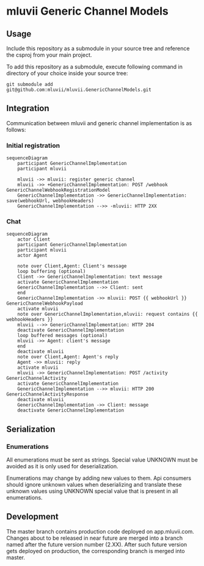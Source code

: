 # mluvii Generic Channel Models
## Usage
Include this repository as a submodule in your source tree and reference the csproj from your main project.

To add this repository as a submodule, execute following command in directory of your choice inside your source tree:

``
git submodule add git@github.com:mluvii/mluvii.GenericChannelModels.git
``

## Integration

Communication between mluvii and generic channel implementation is as follows:

### Initial registration

```mermaid
sequenceDiagram
    participant GenericChannelImplementation
    participant mluvii

    mluvii ->> mluvii: register generic channel
    mluvii ->> +GenericChannelImplementation: POST /webhook GenericChannelWebhookRegistrationModel
    GenericChannelImplementation ->> GenericChannelImplementation: save(webhookUrl, webhookHeaders)
    GenericChannelImplementation -->> -mluvii: HTTP 2XX
```

### Chat

```mermaid
sequenceDiagram
    actor Client
    participant GenericChannelImplementation
    participant mluvii
    actor Agent

    note over Client,Agent: Client's message
    loop buffering (optional)
    Client ->> GenericChannelImplementation: text message
    activate GenericChannelImplementation
    GenericChannelImplementation -->> Client: sent
    end
    GenericChannelImplementation ->> mluvii: POST {{ webhookUrl }} GenericChannelWebhookPayload
    activate mluvii
    note over GenericChannelImplementation,mluvii: request contains {{ webhookHeaders }}
    mluvii -->> GenericChannelImplementation: HTTP 204
    deactivate GenericChannelImplementation
    loop buffered messages (optional)
    mluvii ->> Agent: client's message
    end
    deactivate mluvii
    note over Client,Agent: Agent's reply
    Agent ->> mluvii: reply
    activate mluvii
    mluvii ->> GenericChannelImplementation: POST /activity GenericChannelActivity
    activate GenericChannelImplementation
    GenericChannelImplementation -->> mluvii: HTTP 200 GenericChannelActivityResponse
    deactivate mluvii
    GenericChannelImplementation ->> Client: message
    deactivate GenericChannelImplementation
```

## Serialization
### Enumerations
All enumerations must be sent as strings. Special value UNKNOWN must be avoided as it is only used for deserialization.

Enumerations may change by adding new values to them.
Api consumers should ignore unknown values when deserializing and translate these unknown values using UNKNOWN special value that is present in all enumerations.

## Development
The master branch contains production code deployed on app.mluvii.com. Changes about to be released in near future are merged into a branch named after the future version number (2.XX). After such future version gets deployed on production, the corresponding branch is merged into master.
